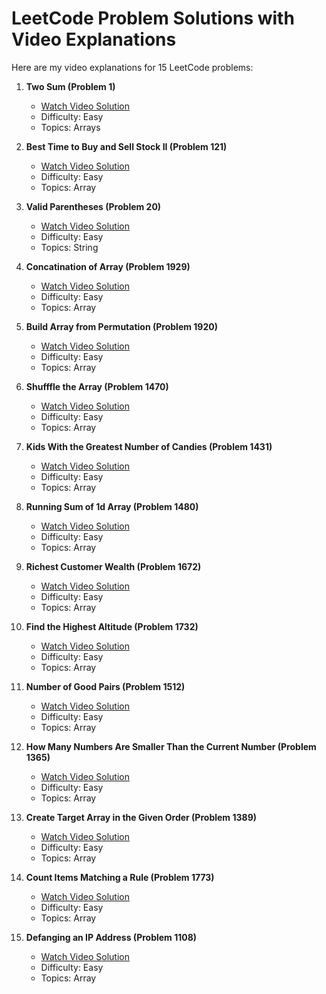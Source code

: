 # LeetCode Problem Solutions with Video Explanations

Here are my video explanations for 15 LeetCode problems:

1. **Two Sum (Problem 1)**
   - [Watch Video Solution](https://youtu.be/dOd1MacfSos?si=Uyb11ZSy08EJ_v2K)
   - Difficulty: Easy
   - Topics: Arrays

2. **Best Time to Buy and Sell Stock II (Problem 121)**
   - [Watch Video Solution](https://youtu.be/U7ZI9uCFkjA?si=K943Lj6dN6dKFrgp)
   - Difficulty: Easy
   - Topics: Array

3. **Valid Parentheses (Problem 20)**
   - [Watch Video Solution](https://youtu.be/YvAkd7DXt0o?si=DMxmxagPzouDIhSe)
   - Difficulty: Easy
   - Topics: String

4. **Concatination of Array (Problem 1929)**
   - [Watch Video Solution](https://youtu.be/mSQ8fe39-Mo?si=jM8L3V11YhYcwkvv)
   - Difficulty: Easy
   - Topics: Array

5. **Build Array from Permutation (Problem 1920)**
   - [Watch Video Solution](https://youtu.be/XsG5IgYHkD8?si=EdMGrY3TLlW432xV)
   - Difficulty: Easy
   - Topics: Array

6. **Shufffle the Array (Problem 1470)**
   - [Watch Video Solution](https://youtu.be/m9sCdi5FZR8?si=tJ78qSVlZZBbCNeo)
   - Difficulty: Easy
   - Topics: Array

7. **Kids With the Greatest Number of Candies (Problem 1431)**
   - [Watch Video Solution](https://youtu.be/iFmrrqcvnxY?si=pelYqKfpBjsPKoRb)
   - Difficulty: Easy
   - Topics: Array

8. **Running Sum of 1d Array (Problem 1480)**
   - [Watch Video Solution](https://youtu.be/sEuyFB_RWGs?si=cXUmaxPcjaK6DDr-)
   - Difficulty: Easy
   - Topics: Array

9. **Richest Customer Wealth (Problem 1672)**
   - [Watch Video Solution](https://youtu.be/Hdse6yl0-pM?si=k0jl8coQBVUnp7ZO)
   - Difficulty: Easy
   - Topics: Array

10. **Find the Highest Altitude (Problem 1732)**
    - [Watch Video Solution](https://youtu.be/otZNXuaLIzA?si=KYksv5LzPNjMKAhl)
    - Difficulty: Easy
    - Topics: Array

11. **Number of Good Pairs (Problem 1512)**
    - [Watch Video Solution](https://youtu.be/jHmCB5Lc3AI?si=Sr0LcXt4Cb1vuaDY)
    - Difficulty: Easy
    - Topics: Array

12. **How Many Numbers Are Smaller Than the Current Number (Problem 1365)**
    - [Watch Video Solution](https://youtu.be/b_QSSa3yhkE?si=8abpj5AH65CwrhC0)
    - Difficulty: Easy
    - Topics: Array

13. **Create Target Array in the Given Order (Problem 1389)**
    - [Watch Video Solution](https://youtu.be/OWv2iAKwSUk?si=yZj32KSF3fiv2vNd)
    - Difficulty: Easy
    - Topics: Array

14. **Count Items Matching a Rule (Problem 1773)**
    - [Watch Video Solution](https://youtu.be/zuOH0KDpal0?si=9pK7iOzKvIzWMssh)
    - Difficulty: Easy
    - Topics: Array

15. **Defanging an IP Address (Problem 1108)**
    - [Watch Video Solution](https://youtu.be/8M2M-hy7A8s?si=7JCtt2NxBFQ3xahi)
    - Difficulty: Easy
    - Topics: Array


